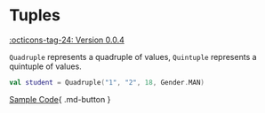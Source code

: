 # Tuples

[:octicons-tag-24: Version 0.0.4](https://sakurajimamaii.github.io/AVE-DOC/version/core/#004)

`Quadruple` represents a quadruple of values, `Quintuple` represents a quintuple of values.

```kotlin
val student = Quadruple("1", "2", 18, Gender.MAN)
```

[Sample Code](https://github.com/SakurajimaMaii/Android-Vast-Extension/blob/develop/app-compose/src/main/kotlin/com/ave/vastgui/appcompose/example/Tuples.kt){ .md-button }
